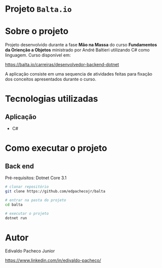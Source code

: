 # Projeto `Balta.io`

# Sobre o projeto

Projeto desenvolvido durante a fase **Mão na Massa** do curso **Fundamentos da Orienção a Objetos** ministrado por André Baltieri utilizando C# como linguagem. 
Curso disponível em: 

https://balta.io/carreiras/desenvolvedor-backend-dotnet

A aplicação consiste em uma sequencia de atividades feitas para fixação dos conceitos apresentados durante o curso.

# Tecnologias utilizadas
## Aplicação
- C#

# Como executar o projeto

## Back end
Pré-requisitos: Dotnet Core 3.1

```bash
# clonar repositório
git clone https://github.com/edpachecojr/balta

# entrar na pasta do projeto
cd balta

# executar o projeto
dotnet run
```

# Autor

Edivaldo Pacheco Junior

https://www.linkedin.com/in/edivaldo-pacheco/
